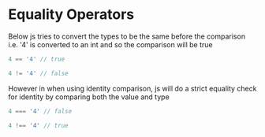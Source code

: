 # Equality Operators

Below js tries to convert the types to be the same before the comparison i.e. '4' is converted to an int and so the comparison will be true

```javascript
4 == '4' // true

4 != '4' // false
```

However in when using identity comparison, js will do a strict equality check for identity by comparing both the value and type

```javascript
4 === '4' // false

4 !== '4' // true
```
